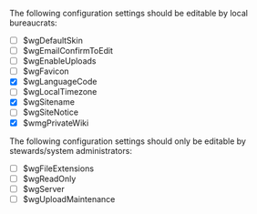 The following configuration settings should be editable by local bureaucrats:

- [ ] $wgDefaultSkin
- [ ] $wgEmailConfirmToEdit
- [ ] $wgEnableUploads
- [ ] $wgFavicon
- [x] $wgLanguageCode
- [ ] $wgLocalTimezone
- [x] $wgSitename
- [ ] $wgSiteNotice
- [x] $wmgPrivateWiki

The following configuration settings should only be editable by stewards/system administrators:

- [ ] $wgFileExtensions
- [ ] $wgReadOnly
- [ ] $wgServer
- [ ] $wgUploadMaintenance
